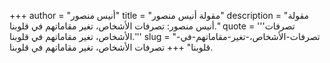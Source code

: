 +++
author = "أنيس منصور"
title = "مقولة أنيس منصور"
description = "مقولة أنيس منصور: تصرفات الأشخاص، تغير مقاماتهم في قلوبنا."
quote = '''تصرفات الأشخاص، تغير مقاماتهم في قلوبنا.'''
slug = "تصرفات-الأشخاص،-تغير-مقاماتهم-في-قلوبنا"
+++
تصرفات الأشخاص، تغير مقاماتهم في قلوبنا.
